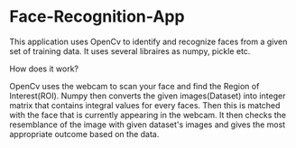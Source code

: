 # Face-Recognition-App

This application uses OpenCv to identify and recognize faces from a given set of training data. It uses several libraires as numpy, pickle etc.

How does it work?

OpenCv uses the webcam to scan your face and find the Region of Interest(ROI). Numpy then converts the given images(Dataset) into integer matrix that contains integral values for every faces. Then this is matched with the face that is currently appearing in the webcam.
It then checks the resemblance of the image with given dataset's images and gives the most appropriate outcome based on the data.
